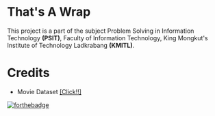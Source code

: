 # That's A Wrap
This project is a part of the subject Problem Solving in Information Technology **(PSIT)**, Faculty of Information Technology, King Mongkut's Institute of Technology Ladkrabang **(KMITL)**.

# Credits
 - Movie Dataset [[Click!!]](https://www.kaggle.com/rounakbanik/the-movies-dataset)

[![forthebadge](https://forthebadge.com/images/badges/uses-html.svg)](https://forthebadge.com)
